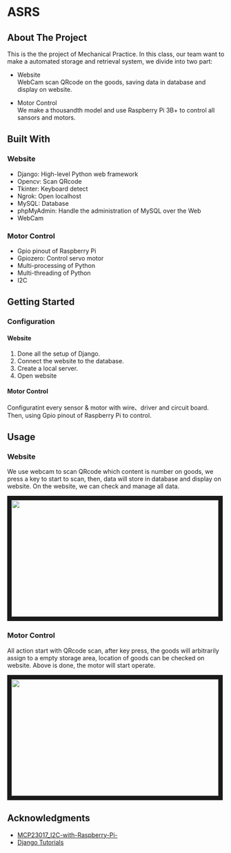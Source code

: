 # ASRS

## About The Project
This is the the project of Mechanical Practice. In this class, our team want to make a automated storage and retrieval system, we divide into two part:

* Website  
WebCam scan QRcode on the goods, saving data in database and display on website.

* Motor Control  
We make a thousandth model and use Raspberry Pi 3B+ to control all sansors and motors.

## Built With
### Website
* Django: High-level Python web framework
* Opencv: Scan QRcode
* Tkinter: Keyboard detect
* Ngrok: Open localhost
* MySQL: Database
* phpMyAdmin: Handle the administration of MySQL over the Web
* WebCam

### Motor Control
* Gpio pinout of Raspberry Pi
* Gpiozero: Control servo motor
* Multi-processing of Python
* Multi-threading of Python
* I2C
  
## Getting Started
### Configuration

#### Website
1. Done all the setup of Django.
2. Connect the website to the database.
3. Create a local server.
4. Open website

#### Motor Control
Configuratint every sensor & motor with wire、driver and circuit board. Then, using Gpio pinout of Raspberry Pi to control.

## Usage

### Website
We use webcam to scan QRcode which content is number on goods, we press a key to start to scan, then, data will store in database and display on website. On the website, we can check and manage all data.

<a href="http://www.youtube.com/watch?feature=player_embedded&v=redsGKPUM9w
" target="_blank"><img src="http://img.youtube.com/vi/redsGKPUM9w/0.jpg" 
width="480" height="270" border="10" /></a>

### Motor Control
All action start with QRcode scan, after key press, the goods will arbitrarily assign to a empty storage area, location of goods can be checked on website. Above is done, the motor will start operate.

<a href="http://www.youtube.com/watch?feature=player_embedded&v=cB7Vchz9FDE
" target="_blank"><img src="http://img.youtube.com/vi/cB7Vchz9FDE/0.jpg" 
width="480" height="270" border="10" /></a>

## Acknowledgments
* [MCP23017_I2C-with-Raspberry-Pi-](https://github.com/rpsreal/MCP23017_I2C-with-Raspberry-Pi-)
* [Django Tutorials](https://www.youtube.com/watch?v=xv_bwpA_aEA&list=PL-51WBLyFTg2vW-_6XBoUpE7vpmoR3ztO&ab_channel=DennisIvy)
